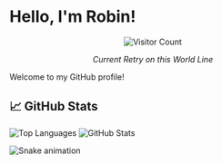# Hello, I'm Robin!

<div align="center">

  ![Visitor Count](https://counter-phi-rouge.vercel.app/teachmetw)

  *Current Retry on this World Line*

</div>

Welcome to my GitHub profile!

## 📈 GitHub Stats

![Top Languages](https://github-readme-stats.vercel.app/api/top-langs/?username=teachmetw&layout=compact&theme=radical)
![GitHub Stats](https://github-readme-stats.vercel.app/api?username=teachmetw&show_icons=true&theme=radical)

![Snake animation](https://github.com/teachmetw/teachmetw/blob/output/snake.svg)

